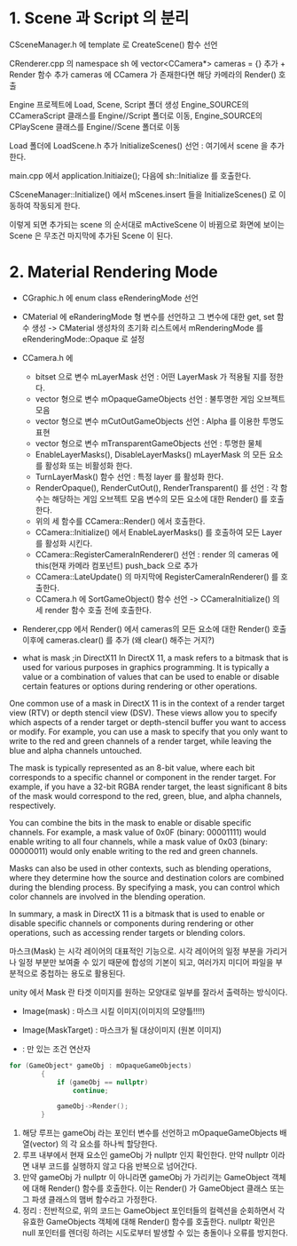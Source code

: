 # 1. Scene 과 Script 의 분리

CSceneManager.h 에 template 로 CreateScene() 함수 선언 

CRenderer.cpp 의 namespace sh  에 vector<CCamera*> cameras = {} 추가 + Render 함수 추가 cameras 에 CCamera 가 존재한다면 해당 카메라의 Render() 호출




Engine 프로젝트에 Load, Scene, Script 폴더 생성
Engine_SOURCE의 CCameraScript 클래스를 Engine//Script 폴더로 이동, Engine_SOURCE의 CPlayScene 클래스를 Engine//Scene 폴더로 이동

Load  폴더에 LoadScene.h 추가
	InitializeScenes() 선언 : 여기에서 scene 을 추가한다.

main.cpp 에서 application.Initiaize(); 다음에 sh::Initialize 를 호출한다.

CSceneManager::Initialize() 에서 mScenes.insert 들을 InitializeScenes() 로 이동하여 작동되게 한다.

이렇게 되면 추가되는 scene 의 순서대로  mActiveScene 이 바뀜으로 화면에 보이는 Scene 은 무조건 마지막에 추가된 Scene 이 된다.


# 2. Material Rendering Mode

- CGraphic.h 에 enum class eRenderingMode 선언 
- CMaterial 에 eRanderingMode 형 변수를 선언하고 그 변수에 대한 get, set 함수 생성 -> CMaterial 생성차의 초기화 리스트에서 mRenderingMode 를 eRenderingMode::Opaque 로 설정
- CCamera.h 에
	- bitset 으로 변수 mLayerMask 선언 : 어떤 LayerMask 가 적용될 지를 정한다.
	- vector 형으로 변수 mOpaqueGameObjects 선언 : 불투명한 게임 오브젝트 모음
	- vector 형으로 변수 mCutOutGameObjects 선언 : Alpha 를 이용한 투명도 표현
	- vector 형으로 변수 mTransparentGameObjects 선언 :  투명한 물체
	- EnableLayerMasks(), DisableLayerMasks() mLayerMask 의 모든 요소를 활성화 또는 비활성화 한다.
	- TurnLayerMask() 함수 선언 : 특정 layer 를 활성화 한다.
	- RenderOpaque(), RenderCutOut(), RenderTransparent() 를 선언 : 각 함수는 해당하는 게임 오브젝트 모음 변수의 모든 요소에 대한 Render() 를 호출한다.
	- 위의 세 함수를 CCamera::Render() 에서 호출한다.
	- CCamera::Initialize() 에서 EnableLayerMasks() 를 호출하여 모든 Layer를 활성화 시킨다.
	- CCamera::RegisterCameraInRenderer() 선언 : render 의 cameras 에 this(현재 카메라 컴포넌트) push_back 으로 추가
	- CCamera::LateUpdate() 의 마지막에 RegisterCameraInRenderer() 를 호출한다.
	- CCamera.h 에 SortGameObject() 함수 선언 -> CCameraInitialize() 의 세 render 함수 호출 전에 호출한다.

- Renderer,cpp 에서 Render() 에서 cameras의 모든 요소에 대한 Render() 호출 이후에 cameras.clear() 를 추가 (왜 clear() 해주는 거지?)




* what is mask ;in DirectX11
In DirectX 11, a mask refers to a bitmask that is used for various purposes in graphics programming. It is typically a value or a combination of values that can be used to enable or disable certain features or options during rendering or other operations.

One common use of a mask in DirectX 11 is in the context of a render target view (RTV) or depth stencil view (DSV). These views allow you to specify which aspects of a render target or depth-stencil buffer you want to access or modify. For example, you can use a mask to specify that you only want to write to the red and green channels of a render target, while leaving the blue and alpha channels untouched.

The mask is typically represented as an 8-bit value, where each bit corresponds to a specific channel or component in the render target. For example, if you have a 32-bit RGBA render target, the least significant 8 bits of the mask would correspond to the red, green, blue, and alpha channels, respectively.

You can combine the bits in the mask to enable or disable specific channels. For example, a mask value of 0x0F (binary: 00001111) would enable writing to all four channels, while a mask value of 0x03 (binary: 00000011) would only enable writing to the red and green channels.

Masks can also be used in other contexts, such as blending operations, where they determine how the source and destination colors are combined during the blending process. By specifying a mask, you can control which color channels are involved in the blending operation.

In summary, a mask in DirectX 11 is a bitmask that is used to enable or disable specific channels or components during rendering or other operations, such as accessing render targets or blending colors.

마스크(Mask) 는 시각 레이어의 대표적인 기능으로. 시각 레이어의 일정 부분을 가리거나 일정 부분만 보여줄 수 있기 때문에 합성의 기본이 되고, 여러가지 미디어 파일을 부분적으로 중첩하는 용도로 활용된다.

unity 에서 Mask 란 타겟 이미지를 원하는 모양대로 일부를 잘라서 출력하는 방식이다. 
- Image(mask) : 마스크 시킬 이미지(이미지의 모양틀!!!!)
- Image(MaskTarget) : 마스크가 될 대상이미지 (원본 이미지)


- : 만 있는 조건 연산자
```c++
for (GameObject* gameObj : mOpaqueGameObjects)
		{
			if (gameObj == nullptr)
				continue;

			gameObj->Render();
		}
```
1. 해당 루프는 gameObj 라는 포인터 변수를 선언하고 mOpaqueGameObjects 배열(vector) 의 각 요소를 하나씩 할당한다.
2. 루프 내부에서 현재 요소인 gameObj 가 nullptr 인지 확인한다. 만약 nullptr 이라면 내부 코드를 실행하지 않고 다음 반복으로 넘어간다.
3. 만약 gameObj 가 nullptr 이 아니라면 gameObj 가 가리키는 GameObject 객체에 대해 Render() 함수를 호출한다. 이는 Render() 가 GameObject 클래스 또는 그 파생 클래스의 맴버 함수라고 가정한다.
4. 정리 : 전반적으로, 위의 코드는 GameObject 포인터들의 컬렉션을 순회하면서 각 유효한 GameObjects 객체에 대해 Render() 함수를 호출한다. nullptr 확인은 null 포인터를 렌더링 하려는 시도로부터 발생할 수 있는 충돌이나 오류를 방지한다.